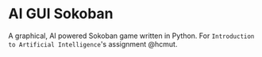 # AI GUI Sokoban
A graphical, AI powered Sokoban game written in Python.
For ```Introduction to Artificial Intelligence```'s assignment @hcmut.

